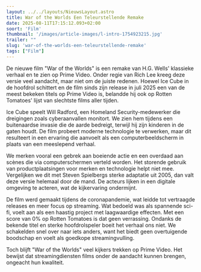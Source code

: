 ```yaml
---
layout: ../../layouts/NieuwsLayout.astro
title: War of the Worlds Een Teleurstellende Remake
date: 2025-08-11T17:15:12.093+02:00
soort: 'Film'
thumbnail: '/images/article-images/l-intro-1754923215.jpg'
trailer: ""
slug: 'war-of-the-worlds-een-teleurstellende-remake'
tags: ["Film"]
---
```


De nieuwe film "War of the Worlds" is een remake van H.G. Wells' klassieke
verhaal en te zien op Prime Video. Onder regie van Rich Lee kreeg deze versie
veel aandacht, maar niet om de juiste redenen. Hoewel Ice Cube in de hoofdrol
schittert en de film sinds zijn release in juli 2025 een van de meest bekeken
titels op Prime Video is, belandde hij ook op Rotten Tomatoes' lijst van
slechtste films aller tijden.

Ice Cube speelt Will Radford, een Homeland Security-medewerker die dreigingen
zoals cyberaanvallen monitort. We zien hem tijdens een buitenaardse invasie die
de aarde bedreigt, terwijl hij zijn kinderen in de gaten houdt. De film probeert
moderne technologie te verwerken, maar dit resulteert in een ervaring die
aanvoelt als een computerbeeldscherm in plaats van een meeslepend verhaal.

We merken vooral een gebrek aan boeiende actie en een overdaad aan scènes die
via computerschermen verteld worden. Het storende gebruik van productplaatsingen
voor merken en technologie helpt niet mee. Vergelijken we dit met Steven
Spielbergs sterke adaptatie uit 2005, dan valt deze versie helemaal door de
mand. De acteurs lijken in een digitale omgeving te acteren, wat de kijkervaring
ondermijnt.

De film werd gemaakt tijdens de coronapandemie, wat leidde tot vertraagde
releases en meer focus op streaming. Wat bedoeld was als spannende sci-fi, voelt
aan als een haastig project met laagwaardige effecten. Met een score van 0% op
Rotten Tomatoes is dat geen verrassing. Ondanks de bekende titel en sterke
hoofdrolspeler boeit het verhaal ons niet. We schakelden snel over naar iets
anders, want het biedt geen overtuigende boodschap en voelt als goedkope
streamingvulling.

Toch blijft "War of the Worlds" veel kijkers trekken op Prime Video. Het bewijst
dat streamingdiensten films onder de aandacht kunnen brengen, ongeacht hun
kwaliteit.